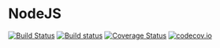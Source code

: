 # NodeJS

[![Build Status](https://travis-ci.org/davidanthoff/NodeJS.jl.svg?branch=master)](https://travis-ci.org/davidanthoff/NodeJS.jl)
[![Build status](https://ci.appveyor.com/api/projects/status/5o398n4i1ug23v4s/branch/master?svg=true)](https://ci.appveyor.com/project/davidanthoff/nodejs-jl/branch/master)
[![Coverage Status](https://coveralls.io/repos/davidanthoff/NodeJS.jl/badge.svg?branch=master&service=github)](https://coveralls.io/github/davidanthoff/NodeJS.jl?branch=master)
[![codecov.io](http://codecov.io/github/davidanthoff/NodeJS.jl/coverage.svg?branch=master)](http://codecov.io/github/davidanthoff/NodeJS.jl?branch=master)
